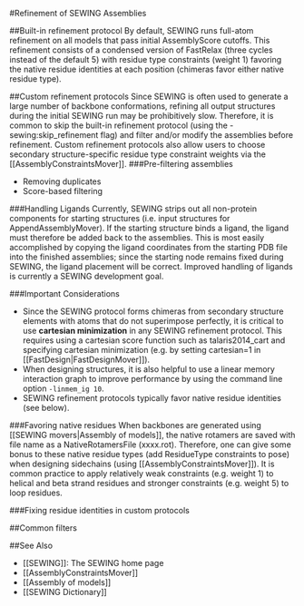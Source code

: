 #Refinement of SEWING Assemblies

##Built-in refinement protocol
By default, SEWING runs full-atom refinement on all models that pass initial AssemblyScore cutoffs. This refinement consists of a condensed version of FastRelax (three cycles instead of the default 5) with residue type constraints (weight 1) favoring the native residue identities at each position (chimeras favor either native residue type).

##Custom refinement protocols
Since SEWING is often used to generate a large number of backbone conformations, refining all output structures during the initial SEWING run may be prohibitively slow. Therefore, it is common to skip the built-in refinement protocol (using the -sewing:skip_refinement flag) and filter and/or modify the assemblies before refinement. Custom refinement protocols also allow users to choose secondary structure-specific residue type constraint weights via the [[AssemblyConstraintsMover]].
###Pre-filtering assemblies
* Removing duplicates
* Score-based filtering

###Handling Ligands
Currently, SEWING strips out all non-protein components for starting structures (i.e. input structures for AppendAssemblyMover). If the starting structure binds a ligand, the ligand must therefore be added back to the assemblies. This is most easily accomplished by copying the ligand coordinates from the starting PDB file into the finished assemblies; since the starting node remains fixed during SEWING, the ligand placement will be correct. Improved handling of ligands is currently a SEWING development goal.

###Important Considerations
* Since the SEWING protocol forms chimeras from secondary structure elements with atoms that do not superimpose perfectly, it is critical to use **cartesian minimization** in any SEWING refinement protocol. This requires using a cartesian score function such as talaris2014_cart and specifying cartesian minimization (e.g. by setting cartesian=1 in [[FastDesign|FastDesignMover]]).
* When designing structures, it is also helpful to use a linear memory interaction graph to improve performance by using the command line option `-linmem_ig 10`.
* SEWING refinement protocols typically favor native residue identities (see below).

###Favoring native residues
When backbones are generated using [[SEWING movers|Assembly of models]], the native rotamers are saved with file name as a NativeRotamersFile (xxxx.rot). Therefore, one can give some bonus to these native residue types (add ResidueType constraints to pose) when designing sidechains (using [[AssemblyConstraintsMover]]). It is common practice to apply relatively weak constraints (e.g. weight 1) to helical and beta strand residues and stronger constraints (e.g. weight 5) to loop residues.

###Fixing residue identities in custom protocols

##Common filters

##See Also
* [[SEWING]]: The SEWING home page
* [[AssemblyConstraintsMover]]
* [[Assembly of models]]
* [[SEWING Dictionary]]